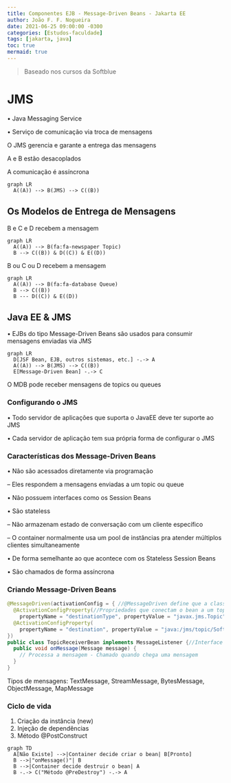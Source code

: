 ```yaml
---
title: Componentes EJB - Message-Driven Beans - Jakarta EE
author: João F. F. Nogueira
date: 2021-06-25 09:00:00 -0300
categories: [Estudos-faculdade]
tags: [jakarta, java]
toc: true
mermaid: true
---
```


> Baseado nos cursos da Softblue

# JMS

• Java Messaging Service

• Serviço de comunicação via troca de mensagens

O JMS gerencia e garante a entrega das mensagens

A e B estão desacoplados

A comunicação é assíncrona

```mermaid
graph LR
  A((A)) --> B(JMS) --> C((B))
```

## Os Modelos de Entrega de Mensagens

B e C e D recebem a mensagem

```mermaid
graph LR
  A((A)) --> B(fa:fa-newspaper Topic)
  B --> C((B)) & D((C)) & E((D))
```

B ou C ou D recebem a mensagem

```mermaid
graph LR
  A((A)) --> B(fa:fa-database Queue)
  B --> C((B))
  B --- D((C)) & E((D))
```

## Java EE & JMS

• EJBs do tipo Message-Driven Beans são usados para consumir mensagens enviadas via JMS

```mermaid
graph LR
  D[JSF Bean, EJB, outros sistemas, etc.] -.-> A
  A((A)) --> B(JMS) --> C((B))
  E[Message-Driven Bean] -.-> C
```

O MDB pode receber mensagens de topics ou queues

### Configurando o JMS

• Todo servidor de aplicações que suporta o JavaEE deve ter suporte ao JMS

• Cada servidor de aplicação tem sua própria forma de configurar o JMS

### Características dos Message-Driven Beans

• Não são acessados diretamente via programação

– Eles respondem a mensagens enviadas a um topic ou queue

• Não possuem interfaces como os Session Beans

• São stateless

– Não armazenam estado de conversação com um cliente específico

– O container normalmente usa um pool de instâncias pra atender múltiplos clientes simultaneamente

• De forma semelhante ao que acontece com os Stateless Session Beans

• São chamados de forma assíncrona

### Criando Message-Driven Beans

```java
@MessageDriven(activationConfig = { //@MessageDriven define que a classe é um MDB
  @ActivationConfigProperty(//Propriedades que conectam o bean a um topic ou queue
    propertyName = "destinationType", propertyValue = "javax.jms.Topic"),
  @ActivationConfigProperty(
    propertyName = "destination", propertyValue = "java:/jms/topic/SoftTopic"),
})
public class TopicReceiverBean implements MessageListener {//Interface opcional
  public void onMessage(Message message) {
    // Processa a mensagem - Chamado quando chega uma mensagem
  }
}
```

Tipos de mensagens: TextMessage, StreamMessage, BytesMessage, ObjectMessage, MapMessage

### Ciclo de vida

1. Criação da instância (new)
2. Injeção de dependências
3. Método @PostConstruct

```mermaid
graph TD
  A[Não Existe] -->|Container decide criar o bean| B[Pronto]
  B -->|"onMessage()"| B
  B -->|Container decide destruir o bean| A
  B -.-> C("Método @PreDestroy") -.-> A
```
